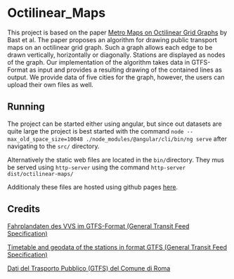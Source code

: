 # Octilinear_Maps

This project is based on the paper [Metro Maps on Octilinear Grid Graphs](https://diglib.eg.org/handle/10.1111/cgf13986) by Bast et al.
The paper proposes an algorithm for drawing public transport maps on an octilinear grid graph. Such a graph allows each edge to be drawn vertically, horizontally or diagonally. Stations are displayed as nodes of the graph. Our implementation of the algorithm takes data in GTFS-Format as input and provides a resulting drawing of the contained lines as output. We provide data of five cities for the graph, however, the users can upload their own files as well. 

## Running
The project can be started either using angular, but since out datasets are quite large the project is best started with the command `node --max_old_space_size=10048 ./node_modules/@angular/cli/bin/ng serve` after navigating to the `src/` directory.

Alternatively the static web files are located in the `bin/`directory. They mus be served using `http-server`  using the command `http-server dist/octilinear-maps/`

Additionaly these files are hosted using github pages [here](https://vcpy.github.io/Octilinear_Maps/).

## Credits
[Fahrplandaten des VVS im GTFS-Format (General Transit Feed Specification)](https://www.openvvs.de/dataset/gtfs-daten/resource/bfbb59c7-767c-4bca-bbb2-d8d32a3e0378)

[Timetable and geodata of the stations in format GTFS (General Transit Feed Specification)](https://www.data.gv.at/katalog/dataset/wiener-linien-fahrplandaten-gtfs-wien)

[Dati del Trasporto Pubblico (GTFS) del Comune di Roma](https://dati.comune.roma.it/catalog/dataset/c_h501-d-9000)